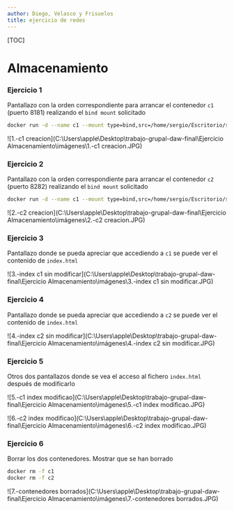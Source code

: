 ```yaml
---
author: Diego, Velasco y Frisuelos
title: ejercicio de redes
---
```


[TOC]

# Almacenamiento

### Ejercicio 1

Pantallazo con la orden correspondiente para arrancar el contenedor `c1` (puerto 8181) realizando el `bind mount` solicitado

```bash
docker run -d --name c1 --mount type=bind,src=/home/sergio/Escritorio/saludo,dst=/var/www/html -p 8181:80 php:7.4-apache
```

![1.-c1 creacion](C:\Users\apple\Desktop\trabajo-grupal-daw-final\Ejercicio Almacenamiento\imágenes\1.-c1 creacion.JPG)



### Ejercicio 2

Pantallazo con la orden correspondiente para arrancar el contenedor `c2` (puerto 8282) realizando el `bind mount` solicitado

```bash
docker run -d --name c1 --mount type=bind,src=/home/sergio/Escritorio/saludo,dst=/var/www/html -p 8181:80 php:7.4-apache
```

![2.-c2 creacion](C:\Users\apple\Desktop\trabajo-grupal-daw-final\Ejercicio Almacenamiento\imágenes\2.-c2 creacion.JPG)



### Ejercicio 3

Pantallazo donde se pueda apreciar que accediendo a `c1` se puede ver el contenido de `index.html`

![3.-index c1 sin modificar](C:\Users\apple\Desktop\trabajo-grupal-daw-final\Ejercicio Almacenamiento\imágenes\3.-index c1 sin modificar.JPG)



### Ejercicio 4

Pantallazo donde se pueda apreciar que accediendo a `c2` se puede ver el contenido de `index.html`

![4.-index c2 sin modificar](C:\Users\apple\Desktop\trabajo-grupal-daw-final\Ejercicio Almacenamiento\imágenes\4.-index c2 sin modificar.JPG)



### Ejercicio 5

Otros dos pantallazos donde se vea el acceso al fichero `index.html` después de modificarlo

![5.-c1 index modificao](C:\Users\apple\Desktop\trabajo-grupal-daw-final\Ejercicio Almacenamiento\imágenes\5.-c1 index modificao.JPG)

![6.-c2 index modificao](C:\Users\apple\Desktop\trabajo-grupal-daw-final\Ejercicio Almacenamiento\imágenes\6.-c2 index modificao.JPG)



### Ejercicio 6

Borrar los dos contenedores. Mostrar que se han borrado

```bash
docker rm -f c1
docker rm -f c2
```

![7.-contenedores borrados](C:\Users\apple\Desktop\trabajo-grupal-daw-final\Ejercicio Almacenamiento\imágenes\7.-contenedores borrados.JPG)